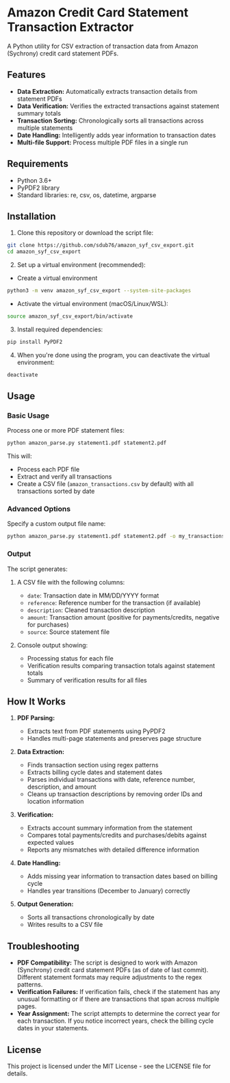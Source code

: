 # Amazon Credit Card Statement Transaction Extractor

A Python utility for CSV extraction of transaction data from Amazon (Sychrony) credit card statement PDFs.

## Features

- **Data Extraction:** Automatically extracts transaction details from statement PDFs
- **Data Verification:** Verifies the extracted transactions against statement summary totals
- **Transaction Sorting:** Chronologically sorts all transactions across multiple statements
- **Date Handling:** Intelligently adds year information to transaction dates
- **Multi-file Support:** Process multiple PDF files in a single run

## Requirements

- Python 3.6+
- PyPDF2 library
- Standard libraries: re, csv, os, datetime, argparse

## Installation

1. Clone this repository or download the script file:

```bash
git clone https://github.com/sdub76/amazon_syf_csv_export.git
cd amazon_syf_csv_export
```

2. Set up a virtual environment (recommended):

- Create a virtual environment
```bash
python3 -m venv amazon_syf_csv_export --system-site-packages
```

- Activate the virtual environment (macOS/Linux/WSL):
```bash
source amazon_syf_csv_export/bin/activate
```

3. Install required dependencies:

```bash
pip install PyPDF2
```

4. When you're done using the program, you can deactivate the virtual environment:

```bash
deactivate
```

## Usage

### Basic Usage

Process one or more PDF statement files:

```bash
python amazon_parse.py statement1.pdf statement2.pdf
```

This will:
- Process each PDF file
- Extract and verify all transactions
- Create a CSV file (`amazon_transactions.csv` by default) with all transactions sorted by date

### Advanced Options

Specify a custom output file name:

```bash
python amazon_parse.py statement1.pdf statement2.pdf -o my_transactions.csv
```

### Output

The script generates:

1. A CSV file with the following columns:
   - `date`: Transaction date in MM/DD/YYYY format
   - `reference`: Reference number for the transaction (if available)
   - `description`: Cleaned transaction description
   - `amount`: Transaction amount (positive for payments/credits, negative for purchases)
   - `source`: Source statement file

2. Console output showing:
   - Processing status for each file
   - Verification results comparing transaction totals against statement totals
   - Summary of verification results for all files

## How It Works

1. **PDF Parsing:**
   - Extracts text from PDF statements using PyPDF2
   - Handles multi-page statements and preserves page structure

2. **Data Extraction:**
   - Finds transaction section using regex patterns
   - Extracts billing cycle dates and statement dates
   - Parses individual transactions with date, reference number, description, and amount
   - Cleans up transaction descriptions by removing order IDs and location information

3. **Verification:**
   - Extracts account summary information from the statement
   - Compares total payments/credits and purchases/debits against expected values
   - Reports any mismatches with detailed difference information

4. **Date Handling:**
   - Adds missing year information to transaction dates based on billing cycle
   - Handles year transitions (December to January) correctly

5. **Output Generation:**
   - Sorts all transactions chronologically by date
   - Writes results to a CSV file

## Troubleshooting

- **PDF Compatibility:** The script is designed to work with Amazon (Synchrony) credit card statement PDFs (as of date of last commit). Different statement formats may require adjustments to the regex patterns.
- **Verification Failures:** If verification fails, check if the statement has any unusual formatting or if there are transactions that span across multiple pages.
- **Year Assignment:** The script attempts to determine the correct year for each transaction. If you notice incorrect years, check the billing cycle dates in your statements.

## License

This project is licensed under the MIT License - see the LICENSE file for details.
